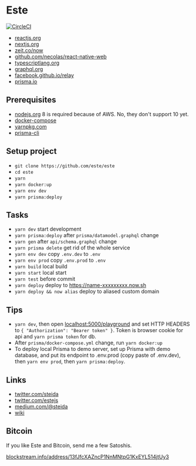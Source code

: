 # Este

[![CircleCI](https://circleci.com/gh/este/este/tree/master.svg?style=svg)](https://circleci.com/gh/este/este/tree/master)

- [reactjs.org](https://reactjs.org/)
- [nextjs.org](https://nextjs.org/)
- [zeit.co/now](https://zeit.co/now)
- [github.com/necolas/react-native-web](https://github.com/necolas/react-native-web)
- [typescriptlang.org](https://www.typescriptlang.org/)
- [graphql.org](https://graphql.org/)
- [facebook.github.io/relay](https://facebook.github.io/relay/)
- [prisma.io](https://www.prisma.io/)

## Prerequisites

- [nodejs.org](http://nodejs.org/) 8 is required because of AWS. No, they don't support 10 yet.
- [docker-compose](https://www.docker.com/products/docker-engine)
- [yarnpkg.com](https://yarnpkg.com/en/)
- [prisma-cli](https://www.prisma.io/docs/prisma-cli-and-configuration/using-the-prisma-cli-alx4/)

## Setup project

- `git clone https://github.com/este/este`
- `cd este`
- `yarn`
- `yarn docker:up`
- `yarn env dev`
- `yarn prisma:deploy`

## Tasks

- `yarn dev` start development
- `yarn prisma:deploy` after `prisma/datamodel.graphql` change
- `yarn gen` after `api/schema.graphql` change
- `yarn prisma delete` get rid of the whole service
- `yarn env dev` copy `.env.dev` to `.env`
- `yarn env prod` copy `.env.prod` to `.env`
- `yarn build` local build
- `yarn start` local start
- `yarn test` before commit
- `yarn deploy` deploy to <https://name-xxxxxxxxx.now.sh>
- `yarn deploy && now alias` deploy to aliased custom domain

## Tips

- `yarn dev`, then open [localhost:5000/playground](http://localhost:5000/playground) and set HTTP HEADERS to `{ "Authorization": "Bearer token" }`. Token is browser cookie for api and `yarn prisma token` for db.
- After `prisma/docker-compose.yml` change, run `yarn docker:up`
- To deploy local Prisma to demo server, set up Prisma with demo database, and put its endpoint to .env.prod (copy paste of .env.dev), then `yarn env prod`, then `yarn prisma:deploy`.

## Links

- [twitter.com/steida](https://twitter.com/steida)
- [twitter.com/estejs](https://twitter.com/estejs)
- [medium.com/@steida](https://medium.com/@steida/)
- [wiki](https://github.com/este/este/wiki)

## Bitcoin

If you like Este and Bitcoin, send me a few Satoshis.

[blockstream.info/address/13fJfcXAZncP1NnMNtpG1KxEYL514jtUy3](https://blockstream.info/address/13fJfcXAZncP1NnMNtpG1KxEYL514jtUy3)
